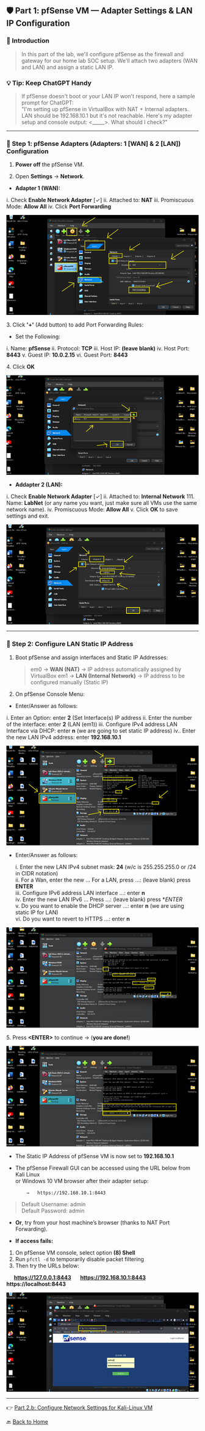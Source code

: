 ﻿## 🛡️ Part 1: pfSense VM — Adapter Settings & LAN IP Configuration

### 📌 Introduction

> In this part of the lab, we'll configure pfSense as the firewall and gateway for our 
> home lab SOC setup. We'll attach two adapters (WAN and LAN) and assign a static LAN IP.

### 💡 Tip: Keep ChatGPT Handy

> If pfSense doesn't boot or your LAN IP won't respond, here a sample prompt for ChatGPT:  
> "I'm setting up pfSense in VirtualBox with NAT + Internal adapters. LAN should be 192.168.10.1 
> but it's not reachable. Here's my adapter setup and console output: <_____>. What should I check?"

---

### 🔹 Step 1: pfSense Adapters (Adapters: 1 [WAN] & 2 [LAN]) Configuration

1. **Power off** the pfSense VM.

2. Open **Settings** → **Network**.

- **Adapter 1 (WAN):** 

i. 	Check **Enable Network Adapter** [✓]
ii. 	Attached to: **NAT**
iii. 	Promiscuous Mode: **Allow All**
iv. 	Click **Port Forwarding** 

![](../images/9p1-images/Pf1.png)

3\. Click **'+'** (Add button) to add Port Forwarding Rules:

- Set the Following:

i. Name: **pfSense**
ii. Protocol: **TCP**
iii. Host IP: **(leave blank)**
iv. Host Port: **8443**
v. Guest IP: **10.0.2.15**
vi. Guest Port: **8443**

4\. Click **OK**
	
![](../images/9p1-images/Pf2.png)

- **Addapter 2 (LAN):**

i.	Check **Enable Network Adapter** [✓]
ii.	Attached to: **Internal Network**
111.	Name: **LabNet** (or any name you want, just make sure all VMs use the same network name).
iv.	Promiscuous Mode: **Allow All**
v.	Click **OK** to save settings and exit.  

![](../images/9p1-images/Pf3.png)

---

### 🔹 Step 2: Configure LAN Static IP Address

1. Boot pfSense and assign interfaces and Static IP Addresses:

	> em0 → **WAN (NAT)** → IP address automatically assigned by VirtualBox
	> em1 → **LAN (Internal Network)** → IP address to be configured manually (Static IP)
       
2. On pfSense Console Menu:

- Enter/Answer as follows:

i.   Enter an Option: enter  **2**  (Set Interface(s) IP address
ii.  Enter the number of the interface: enter  **2**  (LAN (em1))
iii. Configure IPv4 address LAN Interface via DHCP: enter  **n**  (we are going to set static IP address)
iv.. Enter the new LAN IPv4 address: enter  **192.168.10.1**  

![](../images/9p1-images/Pf44.png)

- Enter/Answer as follows:

   i. Enter the new LAN IPv4 subnet mask:  **24**  (w/c is 255.255.255.0 or /24 in CIDR notation)  
   ii. For a Wan, enter the new … For a LAN, press <ENTER>…: (leave blank) press    **ENTER**  
       iii. Configure IPv6 address LAN interface …: enter  **n**  
       iv.	Enter the new LAN IPv6 … Press <ENTER> …: (leave blank) press  **ENTER*  
   v. Do you want to enable the DHCP server …: enter  **n**  (we are using static IP for LAN)  
   vi. Do you want to revert to HTTPS …: enter  **n**  

![](../images/9p1-images/Pf55.png)

5\. Press **\<ENTER\>** to continue  → (**you are done!**) 

![](../images/9p1-images/Pf66.png)

- The Static IP Address of pfSense VM is now set to **192.168.10.1**  
- The pfSense Firewall GUI can be accessed using the URL below from Kali Linux<br> 
or Windows 10 VM browser after their adapter setup:

          →   https://192.168.10.1:8443

> 	Default Username: admin  
> 	Default Password: admin

- **Or**, try from your host machine’s browser (thanks to NAT Port Forwarding). 
 
- **If access fails:**  

1. On pfSense VM console, select option **(8) Shell**  
2. Run `pfctl -d` to temporarily disable packet filtering  
3. Then try the URLs below:  

&nbsp;&nbsp;&nbsp;&nbsp; **https://127.0.0.1:8443**
&nbsp;&nbsp;&nbsp;&nbsp; **https://192.168.10.1:8443**
&nbsp;&nbsp;&nbsp;&nbsp; **https://localhost:8443**

![](../images/9p1-images/Pf7.png)

---
👉 [Part 2.b: Configure Network Settings for Kali-Linux VM](/_.md) 

🔙 [Back to Home](../index.md) 
